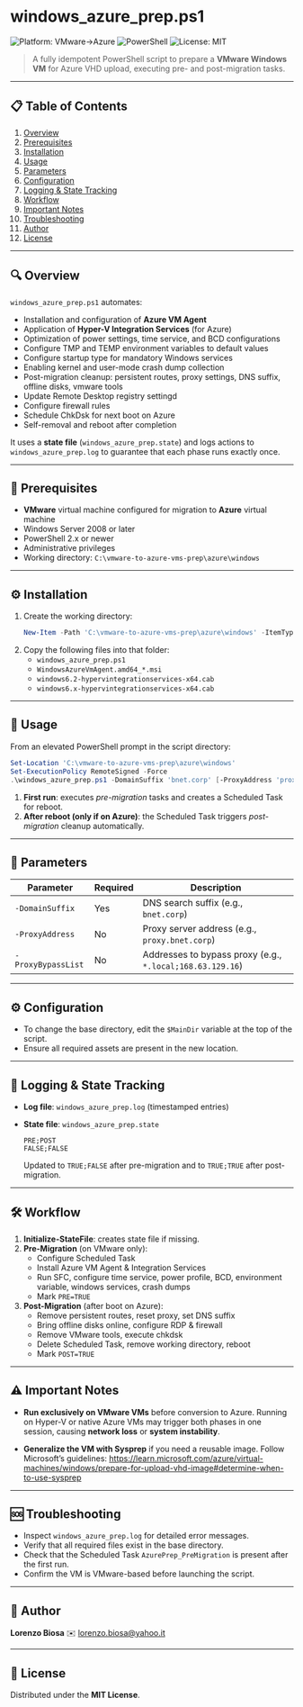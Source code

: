 # windows_azure_prep.ps1

![Platform: VMware→Azure](https://img.shields.io/badge/Platform-VMware%20%E2%86%92%20Azure-blue)
![PowerShell](https://img.shields.io/badge/Language-PowerShell-informational)
![License: MIT](https://img.shields.io/badge/License-MIT-green)

> A fully idempotent PowerShell script to prepare a **VMware Windows VM** for Azure VHD upload, executing pre- and post-migration tasks.

---

## 📋 Table of Contents

1. [Overview](#overview)
2. [Prerequisites](#prerequisites)
3. [Installation](#installation)
4. [Usage](#usage)
5. [Parameters](#parameters)
6. [Configuration](#configuration)
7. [Logging & State Tracking](#logging--state-tracking)
8. [Workflow](#workflow)
9. [Important Notes](#important-notes)
10. [Troubleshooting](#troubleshooting)
11. [Author](#author)
12. [License](#license)

---

## 🔍 Overview

`windows_azure_prep.ps1` automates:

- Installation and configuration of **Azure VM Agent**
- Application of **Hyper-V Integration Services** (for Azure)
- Optimization of power settings, time service, and BCD configurations
- Configure TMP and TEMP environment variables to default values
- Configure startup type for mandatory Windows services
- Enabling kernel and user-mode crash dump collection
- Post-migration cleanup: persistent routes, proxy settings, DNS suffix, offline disks, vmware tools
- Update Remote Desktop registry settingd
- Configure firewall rules
- Schedule ChkDsk for next boot on Azure
- Self-removal and reboot after completion

It uses a **state file** (`windows_azure_prep.state`) and logs actions to `windows_azure_prep.log` to guarantee that each phase runs exactly once.

---

## 🔧 Prerequisites

- **VMware** virtual machine configured for migration to **Azure** virtual machine
- Windows Server 2008 or later
- PowerShell 2.x or newer
- Administrative privileges
- Working directory: `C:\vmware-to-azure-vms-prep\azure\windows`

---

## ⚙️ Installation

1. Create the working directory:
   ```powershell
   New-Item -Path 'C:\vmware-to-azure-vms-prep\azure\windows' -ItemType Directory -Force
   ```
2. Copy the following files into that folder:
   - `windows_azure_prep.ps1`
   - `WindowsAzureVmAgent.amd64_*.msi`
   - `windows6.2-hypervintegrationservices-x64.cab`
   - `windows6.x-hypervintegrationservices-x64.cab`

---

## 🚀 Usage

From an elevated PowerShell prompt in the script directory:

```powershell
Set-Location 'C:\vmware-to-azure-vms-prep\azure\windows'
Set-ExecutionPolicy RemoteSigned -Force
.\windows_azure_prep.ps1 -DomainSuffix 'bnet.corp' [-ProxyAddress 'proxy.bnet.corp'] [-ProxyBypassList '*.local;168.63.129.16']
```

1. **First run**: executes *pre-migration* tasks and creates a Scheduled Task for reboot.
2. **After reboot (only if on Azure)**: the Scheduled Task triggers *post-migration* cleanup automatically.

---

## 📝 Parameters

| Parameter          | Required | Description                                      |
|--------------------|----------|--------------------------------------------------|
| `-DomainSuffix`    | Yes      | DNS search suffix (e.g., `bnet.corp`)           |
| `-ProxyAddress`    | No       | Proxy server address (e.g., `proxy.bnet.corp`)  |
| `-ProxyBypassList` | No       | Addresses to bypass proxy (e.g., `*.local;168.63.129.16`) |

---

## ⚙️ Configuration

- To change the base directory, edit the `$MainDir` variable at the top of the script.
- Ensure all required assets are present in the new location.

---

## 📑 Logging & State Tracking

- **Log file**: `windows_azure_prep.log` (timestamped entries)
- **State file**: `windows_azure_prep.state`

  ```text
  PRE;POST
  FALSE;FALSE
  ```

  Updated to `TRUE;FALSE` after pre-migration and to `TRUE;TRUE` after post-migration.

---

## 🛠 Workflow

1. **Initialize-StateFile**: creates state file if missing.
2. **Pre-Migration** (on VMware only):
   - Configure Scheduled Task
   - Install Azure VM Agent & Integration Services
   - Run SFC, configure time service, power profile, BCD, environment variable, windows services, crash dumps
   - Mark `PRE=TRUE`
3. **Post-Migration** (after boot on Azure):
   - Remove persistent routes, reset proxy, set DNS suffix
   - Bring offline disks online, configure RDP & firewall
   - Remove VMware tools, execute chkdsk
   - Delete Scheduled Task, remove working directory, reboot
   - Mark `POST=TRUE`

---

## ⚠️ Important Notes

- **Run exclusively on VMware VMs** before conversion to Azure.
  Running on Hyper-V or native Azure VMs may trigger both phases in one session, causing **network loss** or **system instability**.

- **Generalize the VM with Sysprep** if you need a reusable image. Follow Microsoft’s guidelines:
  https://learn.microsoft.com/azure/virtual-machines/windows/prepare-for-upload-vhd-image#determine-when-to-use-sysprep

---

## 🆘 Troubleshooting

- Inspect `windows_azure_prep.log` for detailed error messages.
- Verify that all required files exist in the base directory.
- Check that the Scheduled Task `AzurePrep_PreMigration` is present after the first run.
- Confirm the VM is VMware-based before launching the script.

---

## 👤 Author

**Lorenzo Biosa**
✉️ lorenzo.biosa@yahoo.it

---

## 📜 License

Distributed under the **MIT License**.

